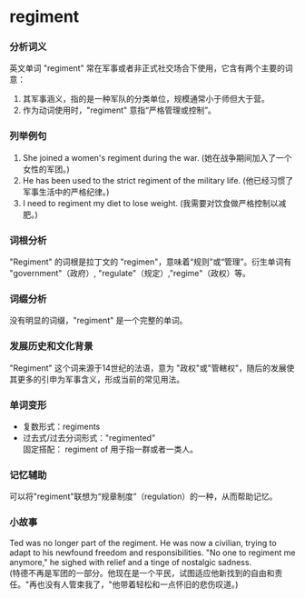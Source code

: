 # regiment

### 分析词义

  

英文单词 "regiment" 常在军事或者非正式社交场合下使用，它含有两个主要的词意：

  

1.  其军事涵义，指的是一种军队的分类单位，规模通常小于师但大于营。
2.  作为动词使用时，"regiment" 意指“严格管理或控制”。

  

### 列举例句

  

1.  She joined a women's regiment during the war. (她在战争期间加入了一个女性的军团。)
2.  He has been used to the strict regiment of the military life. (他已经习惯了军事生活中的严格纪律。)
3.  I need to regiment my diet to lose weight. (我需要对饮食做严格控制以减肥。)

  

### 词根分析

  

"Regiment" 的词根是拉丁文的 "regimen"，意味着“规则”或“管理”。衍生单词有 "government"（政府）, "regulate"（规定）,"regime"（政权）等。

  

### 词缀分析

  

没有明显的词缀，"regiment" 是一个完整的单词。

  

### 发展历史和文化背景

  

"Regiment" 这个词来源于14世纪的法语，意为 "政权"或"管轄权"，随后的发展使其更多的引申为军事含义，形成当前的常见用法。

  

### 单词变形

  

*   复数形式：regiments
*   过去式/过去分词形式："regimented"  
    固定搭配： regiment of 用于指一群或者一类人。

  

### 记忆辅助

  

可以将"regiment"联想为“规章制度”（regulation）的一种，从而帮助记忆。

  

### 小故事

  

Ted was no longer part of the regiment. He was now a civilian, trying to adapt to his newfound freedom and responsibilities. "No one to regiment me anymore," he sighed with relief and a tinge of nostalgic sadness.  
(特德不再是军团的一部分。他现在是一个平民，试图适应他新找到的自由和责任。"再也没有人管束我了，"他带着轻松和一点怀旧的悲伤叹道。)
